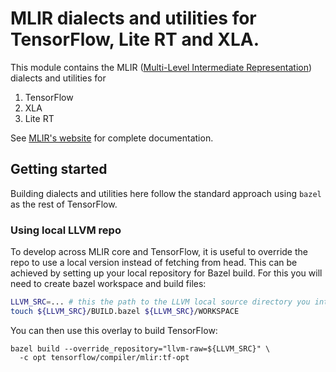 # MLIR dialects and utilities for TensorFlow, Lite RT and XLA.

This module contains the MLIR
([Multi-Level Intermediate Representation](https://mlir.llvm.org))
dialects and utilities for

1. TensorFlow
2. XLA
3. Lite RT

See [MLIR's website](https://mlir.llvm.org) for complete documentation.

## Getting started

Building dialects and utilities here follow the standard approach using
`bazel` as the rest of TensorFlow.

### Using local LLVM repo

To develop across MLIR core and TensorFlow, it is useful to override the repo to
use a local version instead of fetching from head. This can be achieved by
setting up your local repository for Bazel build. For this you will need to
create bazel workspace and build files:

```sh
LLVM_SRC=... # this the path to the LLVM local source directory you intend to use.
touch ${LLVM_SRC}/BUILD.bazel ${LLVM_SRC}/WORKSPACE
```

You can then use this overlay to build TensorFlow:

```
bazel build --override_repository="llvm-raw=${LLVM_SRC}" \
  -c opt tensorflow/compiler/mlir:tf-opt
```
